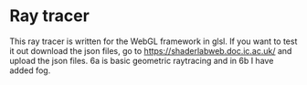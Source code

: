 # Ray tracer

This ray tracer is written for the WebGL framework in glsl. If you want to test it out download the json files, go to https://shaderlabweb.doc.ic.ac.uk/ and upload the json files. 6a is basic geometric raytracing and in 6b I have added fog.
